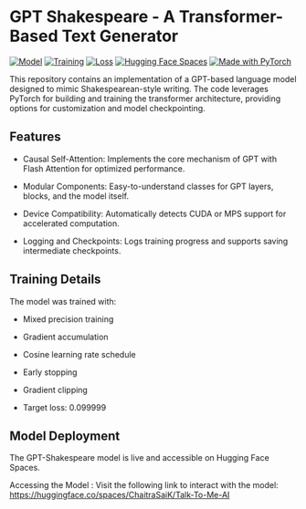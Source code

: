 # GPT Shakespeare - A Transformer-Based Text Generator

[![Model](https://img.shields.io/badge/Model-GPT--2%20Medium-blue)](https://huggingface.co/gpt2-medium)
[![Training](https://img.shields.io/badge/Training-Shakespeare%20Style-orange)](https://github.com/ChaitraSaiK/shakespeare-gpt)
[![Loss](https://img.shields.io/badge/Target%20Loss-0.099999-green)](https://github.com/ChaitraSaiK/shakespeare-gpt)
[![Hugging Face Spaces](https://img.shields.io/badge/🤗%20Spaces-Talk--To--Me--AI-yellow)](https://huggingface.co/spaces/ChaitraSaiK/Talk-To-Me-AI)
[![Made with PyTorch](https://img.shields.io/badge/Made%20with-PyTorch-red?logo=pytorch)](https://pytorch.org/get-started/locally/)

This repository contains an implementation of a GPT-based language model designed to mimic Shakespearean-style writing. The code leverages PyTorch for building and training the transformer architecture, providing options for customization and model checkpointing.


## Features

- Causal Self-Attention: Implements the core mechanism of GPT with Flash Attention for optimized performance.

- Modular Components: Easy-to-understand classes for GPT layers, blocks, and the model itself.

- Device Compatibility: Automatically detects CUDA or MPS support for accelerated computation.

- Logging and Checkpoints: Logs training progress and supports saving intermediate checkpoints.


## Training Details

The model was trained with:

- Mixed precision training

- Gradient accumulation

- Cosine learning rate schedule

- Early stopping

- Gradient clipping

- Target loss: 0.099999


## Model Deployment

The GPT-Shakespeare model is live and accessible on Hugging Face Spaces. 

Accessing the Model : Visit the following link to interact with the model: https://huggingface.co/spaces/ChaitraSaiK/Talk-To-Me-AI


